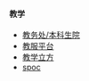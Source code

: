 #### 教学


- [教务处/本科生院](https://jw.nju.edu.cn)
- [教服平台](http://elite.nju.edu.cn/jiaowu/)
- [教学立方](https://teaching.applysquare.com/)
- [spoc](https://study.nju.edu.cn/)





